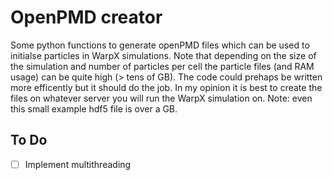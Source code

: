 # OpenPMD creator

Some python functions to generate openPMD files which can be used to initialse particles in WarpX simulations. Note that depending on the size of the simulation and number of particles per cell the particle files (and RAM usage) can be quite high (> tens of GB). The code could prehaps be written more efficently but it should do the job. In my opinion it is best to create the files on whatever server you will run the WarpX simulation on. Note: even this small example hdf5 file is over a GB.

## To Do
- [ ] Implement multithreading
